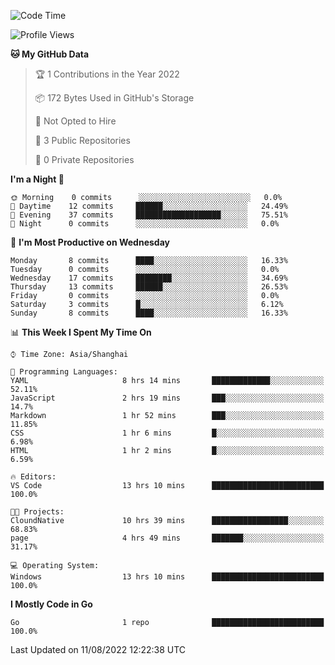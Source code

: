 <!--START_SECTION:waka-->
![Code Time](http://img.shields.io/badge/Code%20Time-0%20secs-blue)

![Profile Views](http://img.shields.io/badge/Profile%20Views-2-blue)

**🐱 My GitHub Data** 

> 🏆 1 Contributions in the Year 2022
 > 
> 📦 172 Bytes Used in GitHub's Storage 
 > 
> 🚫 Not Opted to Hire
 > 
> 📜 3 Public Repositories 
 > 
> 🔑 0 Private Repositories  
 > 
**I'm a Night 🦉** 

```text
🌞 Morning    0 commits      ░░░░░░░░░░░░░░░░░░░░░░░░░   0.0% 
🌆 Daytime    12 commits     ██████░░░░░░░░░░░░░░░░░░░   24.49% 
🌃 Evening    37 commits     ███████████████████░░░░░░   75.51% 
🌙 Night      0 commits      ░░░░░░░░░░░░░░░░░░░░░░░░░   0.0%

```
📅 **I'm Most Productive on Wednesday** 

```text
Monday       8 commits      ████░░░░░░░░░░░░░░░░░░░░░   16.33% 
Tuesday      0 commits      ░░░░░░░░░░░░░░░░░░░░░░░░░   0.0% 
Wednesday    17 commits     ████████░░░░░░░░░░░░░░░░░   34.69% 
Thursday     13 commits     ██████░░░░░░░░░░░░░░░░░░░   26.53% 
Friday       0 commits      ░░░░░░░░░░░░░░░░░░░░░░░░░   0.0% 
Saturday     3 commits      █░░░░░░░░░░░░░░░░░░░░░░░░   6.12% 
Sunday       8 commits      ████░░░░░░░░░░░░░░░░░░░░░   16.33%

```


📊 **This Week I Spent My Time On** 

```text
⌚︎ Time Zone: Asia/Shanghai

💬 Programming Languages: 
YAML                     8 hrs 14 mins       █████████████░░░░░░░░░░░░   52.11% 
JavaScript               2 hrs 19 mins       ███░░░░░░░░░░░░░░░░░░░░░░   14.7% 
Markdown                 1 hr 52 mins        ███░░░░░░░░░░░░░░░░░░░░░░   11.85% 
CSS                      1 hr 6 mins         █░░░░░░░░░░░░░░░░░░░░░░░░   6.98% 
HTML                     1 hr 2 mins         █░░░░░░░░░░░░░░░░░░░░░░░░   6.59%

🔥 Editors: 
VS Code                  13 hrs 10 mins      █████████████████████████   100.0%

🐱‍💻 Projects: 
CloundNative             10 hrs 39 mins      █████████████████░░░░░░░░   68.83% 
page                     4 hrs 49 mins       ███████░░░░░░░░░░░░░░░░░░   31.17%

💻 Operating System: 
Windows                  13 hrs 10 mins      █████████████████████████   100.0%

```

**I Mostly Code in Go** 

```text
Go                       1 repo              █████████████████████████   100.0%

```



 Last Updated on 11/08/2022 12:22:38 UTC
<!--END_SECTION:waka-->
